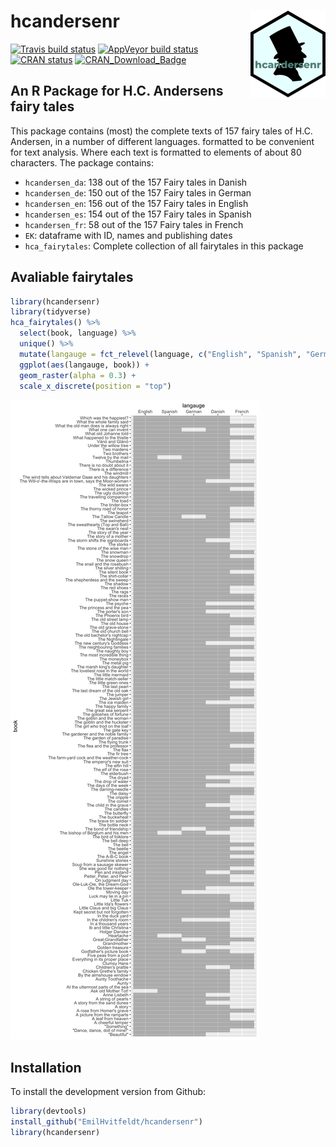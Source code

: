 
# hcandersenr <img src='man/figures/logo.png' align="right" height="139" />

<!-- badges: start -->

[![Travis build
status](https://travis-ci.org/EmilHvitfeldt/hcandersenr.svg?branch=master)](https://travis-ci.org/EmilHvitfeldt/hcandersenr)
[![AppVeyor build
status](https://ci.appveyor.com/api/projects/status/github/EmilHvitfeldt/hcandersenr?branch=master&svg=true)](https://ci.appveyor.com/project/EmilHvitfeldt/hcandersenr)
[![CRAN
status](https://www.r-pkg.org/badges/version/hcandersenr)](https://cran.r-project.org/package=hcandersenr)
[![CRAN\_Download\_Badge](http://cranlogs.r-pkg.org/badges/hcandersenr)](https://CRAN.R-project.org/package=hcandersenr)

<!-- badges: end -->

## An R Package for H.C. Andersens fairy tales

This package contains (most) the complete texts of 157 fairy tales of
H.C. Andersen, in a number of different languages. formatted to be
convenient for text analysis. Where each text is formatted to elements
of about 80 characters. The package contains:

  - `hcandersen_da`: 138 out of the 157 Fairy tales in Danish
  - `hcandersen_de`: 150 out of the 157 Fairy tales in German
  - `hcandersen_en`: 156 out of the 157 Fairy tales in English
  - `hcandersen_es`: 154 out of the 157 Fairy tales in Spanish
  - `hcandersen_fr`: 58 out of the 157 Fairy tales in French
  - `EK`: dataframe with ID, names and publishing dates
  - `hca_fairytales`: Complete collection of all fairytales in this
    package

## Avaliable fairytales

``` r
library(hcandersenr)
library(tidyverse)
hca_fairytales() %>% 
  select(book, language) %>% 
  unique() %>% 
  mutate(langauge = fct_relevel(language, c("English", "Spanish", "German", "Danish", "French"))) %>%
  ggplot(aes(langauge, book)) + 
  geom_raster(alpha = 0.3) +
  scale_x_discrete(position = "top")
```

![](man/figures/README-unnamed-chunk-2-1.png)<!-- -->

## Installation

To install the development version from Github:

``` r
library(devtools)
install_github("EmilHvitfeldt/hcandersenr")
library(hcandersenr)
```
